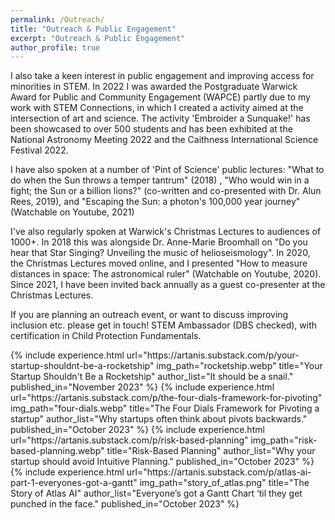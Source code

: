 ```yaml
---
permalink: /Outreach/
title: "Outreach & Public Engagement"
excerpt: "Outreach & Public Engagement"
author_profile: true
---
```


I also take a keen interest in public engagement and improving access for minorities in STEM. In 2022 I was awarded the Postgraduate Warwick Award for Public and Community Engagement (WAPCE) partly due to my work with STEM Connections, in which I created a activity aimed at the intersection of art and science. The activity 'Embroider a Sunquake!' has been showcased to over 500 students and has been exhibited at the National Astronomy Meeting 2022 and the Caithness International Science Festival 2022.

I have also spoken at a number of 'Pint of Science' public lectures: "What to do when the Sun throws a temper tantrum" (2018) , "Who would win in a fight; the Sun or a billion lions?" (co-written and co-presented with Dr. Alun Rees, 2019), and "Escaping the Sun: a photon's 100,000 year journey" (Watchable on Youtube, 2021)

I've also regularly spoken at Warwick's Christmas Lectures to audiences of 1000+. In 2018 this was alongside Dr. Anne-Marie Broomhall on "Do you hear that Star Singing? Unveiling the music of helioseismology". In 2020, the Christmas Lectures moved online, and I presented "How to measure distances in space: The astronomical ruler" (Watchable on Youtube, 2020). Since 2021, I have been invited back annually as a guest co-presenter at the Christmas Lectures.

If you are planning an outreach event, or want to discuss improving inclusion etc. please get in touch! STEM Ambassador (DBS checked), with certification in Child Protection Fundamentals.

<table style="border: none">  
	{%  include experience.html
		url="https://artanis.substack.com/p/your-startup-shouldnt-be-a-rocketship"
		img_path="rocketship.webp"
		title="Your Startup Shouldn't Be a Rocketship"
   	 	author_list="It should be a snail."
		published_in="November 2023"
	%}
	{%  include experience.html
		url="https://artanis.substack.com/p/the-four-dials-framework-for-pivoting"
		img_path="four-dials.webp"
		title="The Four Dials Framework for Pivoting a startup"
    	author_list="Why startups often think about pivots backwards."
		published_in="October 2023"
	%}
	{%  include experience.html
		url="https://artanis.substack.com/p/risk-based-planning"
		img_path="risk-based-planning.webp"
		title="Risk-Based Planning"
		author_list="Why your startup should avoid Intuitive Planning."
		published_in="October 2023"
	%}
	{%  include experience.html
		url="https://artanis.substack.com/p/atlas-ai-part-1-everyones-got-a-gantt"
		img_path="story_of_atlas.png"
		title="The Story of Atlas AI"
		author_list="Everyone’s got a Gantt Chart ‘til they get punched in the face."
		published_in="October 2023"
	%}
</table>